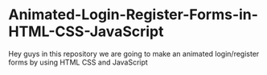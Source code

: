 # Animated-Login-Register-Forms-in-HTML-CSS-JavaScript
Hey guys in this repository we are going to make an animated login/register forms by using HTML CSS and JavaScript

